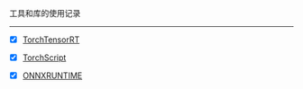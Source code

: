 工具和库的使用记录

---

- [x] [TorchTensorRT](https://github.com/pytorch/TensorRT)

- [x] [TorchScript](https://pytorch.org/docs/stable/jit.html)

- [x] [ONNXRUNTIME](https://onnxruntime.ai)
